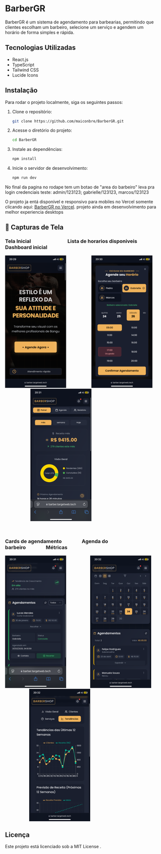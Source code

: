 # BarberGR

BarberGR é um sistema de agendamento para barbearias, permitindo que clientes escolham um barbeiro, selecione um serviço e agendem um horário de forma simples e rápida.

## Tecnologias Utilizadas

- React.js
- TypeScript
- Tailwind CSS
- Lucide Icons

## Instalação

Para rodar o projeto localmente, siga os seguintes passos:

1. Clone o repositório:
   ```sh
   git clone https://github.com/maiconbre/BarberGR.git
   ```
2. Acesse o diretório do projeto:
   ```sh
   cd BarberGR
   ```
3. Instale as dependências:
   ```sh
   npm install
   ```
4. Inicie o servidor de desenvolvimento:
   ```sh
   npm run dev
   ```

No final da pagina no rodape tem um
botao de "area do barbeiro" leva pra login 
credenciais teste: admin/123123; gabrielle/123123, marcos/123123

O projeto ja entá disponível e responsivo para mobiles no Vercel somente clicando aqui: [BarberGR no Vercel](https://barber.targetweb.tech/).
projeto ainda em desenvolvimento para melhor experiencia desktops

## 📸 Capturas de Tela

### Tela Inicial                               Lista de horarios disponiveis              Dashboard inicial                               
<img src="./Img1.PNG" alt="Tela Inicial" width="200px" />                     <img src="./Img2.PNG" alt="Horarios disponiveis" width="200px" />                     <img src="./Img3.PNG" alt="Dashboard" width="200px" />

 

   


### Cards de agendamento                 Agenda do barbeiro                 Métricas
<img src="./Img4.PNG" alt="agendamento" width="200px" />                    <img src="./Img5.PNG" alt="Agenda" width="200px" />                    <img src="./Img6.PNG" alt="Metricas" width="200px" />



## Licença

Este projeto está licenciado sob a MIT License .

